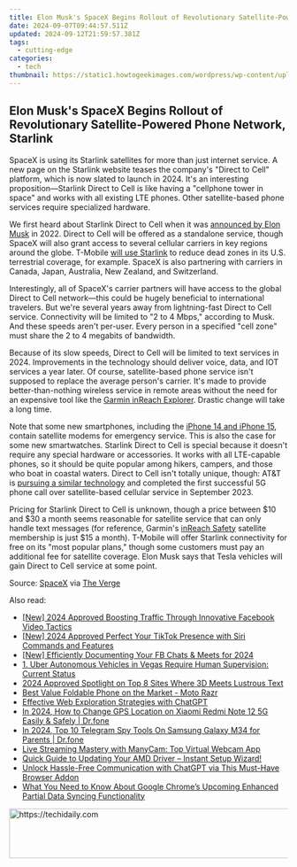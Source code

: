 ```yaml
---
title: Elon Musk's SpaceX Begins Rollout of Revolutionary Satellite-Powered Phone Network, Starlink
date: 2024-09-07T09:44:57.511Z
updated: 2024-09-12T21:59:57.381Z
tags:
  - cutting-edge
categories:
  - tech
thumbnail: https://static1.howtogeekimages.com/wordpress/wp-content/uploads/2023/10/97.png
---
```


## Elon Musk's SpaceX Begins Rollout of Revolutionary Satellite-Powered Phone Network, Starlink

SpaceX is using its Starlink satellites for more than just internet service. A new page on the Starlink website teases the company's "Direct to Cell" platform, which is now slated to launch in 2024\. It's an interesting proposition—Starlink Direct to Cell is like having a "cellphone tower in space" and works with all existing LTE phones. Other satellite-based phone services require specialized hardware.

 We first heard about Starlink Direct to Cell when it was [announced by Elon Musk](https://twitter.com/elonmusk/status/1562956451538014209) in 2022\. Direct to Cell will be offered as a standalone service, though SpaceX will also grant access to several cellular carriers in key regions around the globe. T-Mobile [will use Starlink](https://media-tips.techidaily.com/1723620208613-discover-the-ultimate-list-of-no-cost-mp3-convertors-for-desktops-laptops-smartphones-and-online-services-ranked/) to reduce dead zones in its U.S. terrestrial coverage, for example. SpaceX is also partnering with carriers in Canada, Japan, Australia, New Zealand, and Switzerland.

 Interestingly, all of SpaceX's carrier partners will have access to the global Direct to Cell network—this could be hugely beneficial to international travelers. But we're several years away from lightning-fast Direct to Cell service. Connectivity will be limited to "2 to 4 Mbps," according to Musk. And these speeds aren't per-user. Every person in a specified "cell zone" must share the 2 to 4 megabits of bandwidth.

 Because of its slow speeds, Direct to Cell will be limited to text services in 2024\. Improvements in the technology should deliver voice, data, and IOT services a year later. Of course, satellite-based phone service isn't supposed to replace the average person's carrier. It's made to provide better-than-nothing wireless service in remote areas without the need for an expensive tool like the [Garmin inReach Explorer](https://www.garmin.com/en-US/p/561269). Drastic change will take a long time.

 Note that some new smartphones, including the [iPhone 14 and iPhone 15](https://extra-approaches.techidaily.com/updated-redefining-cinematic-exploration-via-vr/), contain satellite modems for emergency service. This is also the case for some new smartwatches. Starlink Direct to Cell is special because it doesn't require any special hardware or accessories. It works with all LTE-capable phones, so it should be quite popular among hikers, campers, and those who boat in coastal waters. Direct to Cell isn't totally unique, though: AT&T is [pursuing a similar technology](https://about.att.com/blogs/2023/network-ready.html) and completed the first successful 5G phone call over satellite-based cellular service in September 2023.

 Pricing for Starlink Direct to Cell is unknown, though a price between $10 and $30 a month seems reasonable for satellite service that can only handle text messages (for reference, Garmin's [inReach Safety](http://www.garmin.com/en-US/p/837461/pn/010-06000-SU) satellite membership is just $15 a month). T-Mobile will offer Starlink connectivity for free on its "most popular plans," though some customers must pay an additional fee for satellite coverage. Elon Musk says that Tesla vehicles will gain Direct to Cell service at some point.

 Source: [SpaceX](https://direct.starlink.com) via [The Verge](https://www.theverge.com/2023/10/12/23914081/spacex-starlink-direct-to-cell-satellite-internet-lte-connectivity)

<ins class="adsbygoogle"
     style="display:block"
     data-ad-format="autorelaxed"
     data-ad-client="ca-pub-7571918770474297"
     data-ad-slot="1223367746"></ins>

<ins class="adsbygoogle"
     style="display:block"
     data-ad-client="ca-pub-7571918770474297"
     data-ad-slot="8358498916"
     data-ad-format="auto"
     data-full-width-responsive="true"></ins>

<span class="atpl-alsoreadstyle">Also read:</span>
<div><ul>
<li><a href="https://facebook-video-recording.techidaily.com/new-2024-approved-boosting-traffic-through-innovative-facebook-video-tactics/"><u>[New] 2024 Approved Boosting Traffic Through Innovative Facebook Video Tactics</u></a></li>
<li><a href="https://tiktok-videos.techidaily.com/new-2024-approved-perfect-your-tiktok-presence-with-siri-commands-and-features/"><u>[New] 2024 Approved Perfect Your TikTok Presence with Siri Commands and Features</u></a></li>
<li><a href="https://facebook-clips.techidaily.com/new-efficiently-documenting-your-fb-chats-and-meets-for-2024/"><u>[New] Efficiently Documenting Your FB Chats & Meets for 2024</u></a></li>
<li><a href="https://some-skills.techidaily.com/1-uber-autonomous-vehicles-in-vegas-require-human-supervision-current-status/"><u>1. Uber Autonomous Vehicles in Vegas Require Human Supervision: Current Status</u></a></li>
<li><a href="https://extra-skills.techidaily.com/2024-approved-spotlight-on-top-8-sites-where-3d-meets-lustrous-text/"><u>2024 Approved Spotlight on Top 8 Sites Where 3D Meets Lustrous Text</u></a></li>
<li><a href="https://some-skills.techidaily.com/best-value-foldable-phone-on-the-market-moto-razr/"><u>Best Value Foldable Phone on the Market - Moto Razr</u></a></li>
<li><a href="https://some-skills.techidaily.com/effective-web-exploration-strategies-with-chatgpt/"><u>Effective Web Exploration Strategies with ChatGPT</u></a></li>
<li><a href="https://review-topics.techidaily.com/in-2024-how-to-change-gps-location-on-xiaomi-redmi-note-12-5g-easily-and-safely-drfone-by-drfone-virtual-android/"><u>In 2024, How to Change GPS Location on Xiaomi Redmi Note 12 5G Easily & Safely | Dr.fone</u></a></li>
<li><a href="https://android-location-track.techidaily.com/in-2024-top-10-telegram-spy-tools-on-samsung-galaxy-m34-for-parents-drfone-by-drfone-virtual-android/"><u>In 2024, Top 10 Telegram Spy Tools On Samsung Galaxy M34 for Parents | Dr.fone</u></a></li>
<li><a href="https://some-knowledge.techidaily.com/live-streaming-mastery-with-manycam-top-virtual-webcam-app/"><u>Live Streaming Mastery with ManyCam: Top Virtual Webcam App</u></a></li>
<li><a href="https://win-amazing.techidaily.com/quick-guide-to-updating-your-amd-driver-instant-setup-wizard/"><u>Quick Guide to Updating Your AMD Driver – Instant Setup Wizard!</u></a></li>
<li><a href="https://tech-hub.techidaily.com/unlock-hassle-free-communication-with-chatgpt-via-this-must-have-browser-addon/"><u>Unlock Hassle-Free Communication with ChatGPT via This Must-Have Browser Addon</u></a></li>
<li><a href="https://some-skills.techidaily.com/what-you-need-to-know-about-google-chromes-upcoming-enhanced-partial-data-syncing-functionality/"><u>What You Need to Know About Google Chrome’s Upcoming Enhanced Partial Data Syncing Functionality</u></a></li>
</ul></div>

<!-- affiliate ads begin -->
<a href="https://wigfever.sjv.io/c/5597632/2014859/22899" target="_top" id="2014859">
  <img src="//a.impactradius-go.com/display-ad/22899-2014859" border="0" alt="https://techidaily.com" width="728" height="90"/>
</a>
<img height="0" width="0" src="https://wigfever.sjv.io/i/5597632/2014859/22899" style="position:absolute;visibility:hidden;" border="0" />
<!-- affiliate ads end -->


